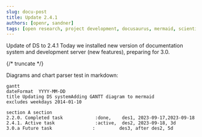 ```yaml
---
slug: docu-post
title: Update 2.4.1
authors: [openr, sandner]
tags: [open research, project development, docusaurus, mermaid, scientific diagrams]
---
```


Update of DS to 2.4.1
Today we installed new version of documentation system and development server (new features), preparing for 3.0.

{/* truncate */}

Diagrams and chart parser test in markdown:

```mermaid
gantt
dateFormat  YYYY-MM-DD
title Updating DS systemAdding GANTT diagram to mermaid
excludes weekdays 2014-01-10

section A section
2.2.0. Completed task            :done,    des1, 2023-09-17,2023-09-18
2.4.1. Active task               :active,  des2, 2023-09-18, 3d
3.0.a Future task               :         des3, after des2, 5d
```
